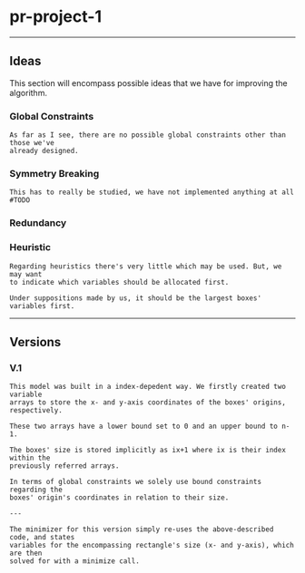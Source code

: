 # pr-project-1

---
## Ideas
This section will encompass possible ideas that we have for improving the algorithm.

### Global Constraints
    As far as I see, there are no possible global constraints other than those we've
    already designed.

### Symmetry Breaking
    This has to really be studied, we have not implemented anything at all #TODO

### Redundancy

### Heuristic

    Regarding heuristics there's very little which may be used. But, we may want
    to indicate which variables should be allocated first.

    Under suppositions made by us, it should be the largest boxes' variables first.

---
## Versions

### V.1

    This model was built in a index-depedent way. We firstly created two variable
    arrays to store the x- and y-axis coordinates of the boxes' origins, respectively.
    
    These two arrays have a lower bound set to 0 and an upper bound to n-1.

    The boxes' size is stored implicitly as ix+1 where ix is their index within the
    previously referred arrays.

    In terms of global constraints we solely use bound constraints regarding the
    boxes' origin's coordinates in relation to their size.

    ---

    The minimizer for this version simply re-uses the above-described code, and states
    variables for the encompassing rectangle's size (x- and y-axis), which are then
    solved for with a minimize call.

    
